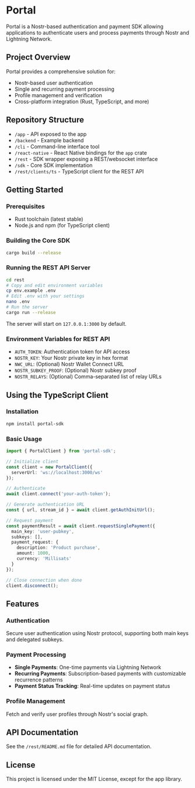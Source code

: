 # Portal

Portal is a Nostr-based authentication and payment SDK allowing applications to authenticate users and process payments through Nostr and Lightning Network.

## Project Overview

Portal provides a comprehensive solution for:

- Nostr-based user authentication
- Single and recurring payment processing
- Profile management and verification
- Cross-platform integration (Rust, TypeScript, and more)

## Repository Structure

- `/app` - API exposed to the app
- `/backend` - Example backend
- `/cli` - Command-line interface tool
- `/react-native` - React Native bindings for the `app` crate
- `/rest` - SDK wrapper exposing a REST/websocket interface
- `/sdk` - Core SDK implementation
- `/rest/clients/ts` - TypeScript client for the REST API

## Getting Started

### Prerequisites

- Rust toolchain (latest stable)
- Node.js and npm (for TypeScript client)

### Building the Core SDK

```bash
cargo build --release
```

### Running the REST API Server

```bash
cd rest
# Copy and edit environment variables
cp env.example .env
# Edit .env with your settings
nano .env
# Run the server
cargo run --release
```

The server will start on `127.0.0.1:3000` by default.

### Environment Variables for REST API

- `AUTH_TOKEN`: Authentication token for API access
- `NOSTR_KEY`: Your Nostr private key in hex format
- `NWC_URL`: (Optional) Nostr Wallet Connect URL
- `NOSTR_SUBKEY_PROOF`: (Optional) Nostr subkey proof
- `NOSTR_RELAYS`: (Optional) Comma-separated list of relay URLs

## Using the TypeScript Client

### Installation

```bash
npm install portal-sdk
```

### Basic Usage

```typescript
import { PortalClient } from 'portal-sdk';

// Initialize client
const client = new PortalClient({
  serverUrl: 'ws://localhost:3000/ws'
});

// Authenticate
await client.connect('your-auth-token');

// Generate authentication URL
const { url, stream_id } = await client.getAuthInitUrl();

// Request payment
const paymentResult = await client.requestSinglePayment({
  main_key: 'user-pubkey',
  subkeys: [],
  payment_request: {
    description: 'Product purchase',
    amount: 1000,
    currency: 'Millisats'
  }
});

// Close connection when done
client.disconnect();
```

## Features

### Authentication

Secure user authentication using Nostr protocol, supporting both main keys and delegated subkeys.

### Payment Processing

- **Single Payments**: One-time payments via Lightning Network
- **Recurring Payments**: Subscription-based payments with customizable recurrence patterns
- **Payment Status Tracking**: Real-time updates on payment status

### Profile Management

Fetch and verify user profiles through Nostr's social graph.

## API Documentation

See the `/rest/README.md` file for detailed API documentation.

## License

This project is licensed under the MIT License, except for the app library.